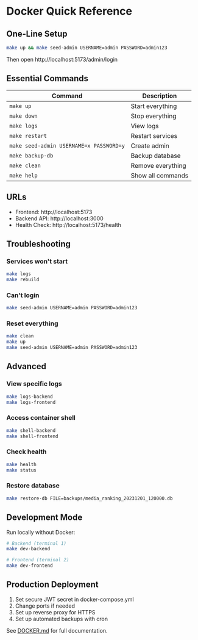 # Docker Quick Reference

## One-Line Setup

```bash
make up && make seed-admin USERNAME=admin PASSWORD=admin123
```

Then open http://localhost:5173/admin/login

## Essential Commands

| Command | Description |
|---------|-------------|
| `make up` | Start everything |
| `make down` | Stop everything |
| `make logs` | View logs |
| `make restart` | Restart services |
| `make seed-admin USERNAME=x PASSWORD=y` | Create admin |
| `make backup-db` | Backup database |
| `make clean` | Remove everything |
| `make help` | Show all commands |

## URLs

- Frontend: http://localhost:5173
- Backend API: http://localhost:3000
- Health Check: http://localhost:5173/health

## Troubleshooting

### Services won't start
```bash
make logs
make rebuild
```

### Can't login
```bash
make seed-admin USERNAME=admin PASSWORD=admin123
```

### Reset everything
```bash
make clean
make up
make seed-admin USERNAME=admin PASSWORD=admin123
```

## Advanced

### View specific logs
```bash
make logs-backend
make logs-frontend
```

### Access container shell
```bash
make shell-backend
make shell-frontend
```

### Check health
```bash
make health
make status
```

### Restore database
```bash
make restore-db FILE=backups/media_ranking_20231201_120000.db
```

## Development Mode

Run locally without Docker:

```bash
# Backend (terminal 1)
make dev-backend

# Frontend (terminal 2)
make dev-frontend
```

## Production Deployment

1. Set secure JWT secret in docker-compose.yml
2. Change ports if needed
3. Set up reverse proxy for HTTPS
4. Set up automated backups with cron

See [DOCKER.md](./DOCKER.md) for full documentation.
